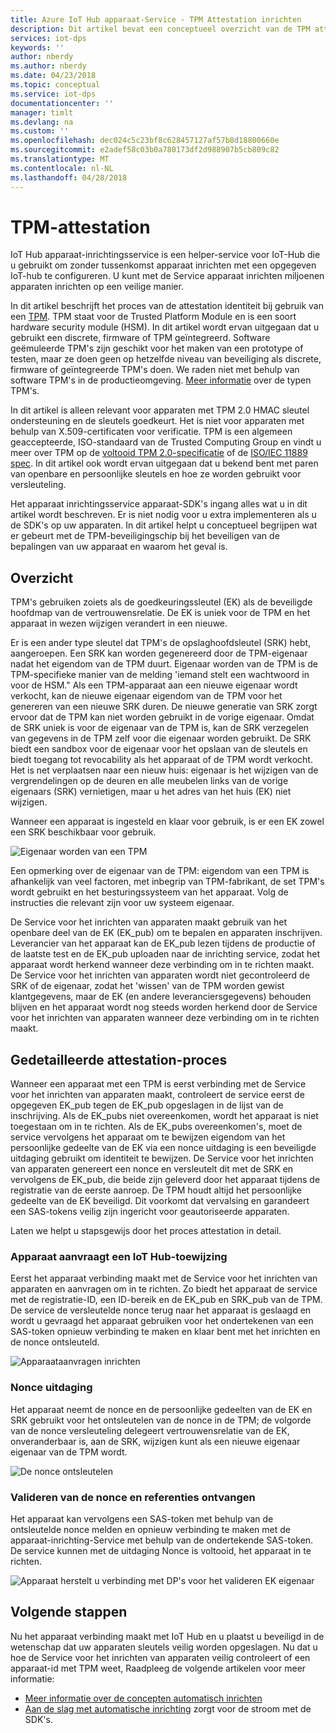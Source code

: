 ```yaml
---
title: Azure IoT Hub apparaat-Service - TPM Attestation inrichten
description: Dit artikel bevat een conceptueel overzicht van de TPM attestation-stroom met IoT Device inrichtingsservice.
services: iot-dps
keywords: ''
author: nberdy
ms.author: nberdy
ms.date: 04/23/2018
ms.topic: conceptual
ms.service: iot-dps
documentationcenter: ''
manager: timlt
ms.devlang: na
ms.custom: ''
ms.openlocfilehash: dec024c5c23bf8c628457127af57b8d18800660e
ms.sourcegitcommit: e2adef58c03b0a780173df2d988907b5cb809c82
ms.translationtype: MT
ms.contentlocale: nl-NL
ms.lasthandoff: 04/28/2018
---
```

# <a name="tpm-attestation"></a>TPM-attestation

IoT Hub apparaat-inrichtingsservice is een helper-service voor IoT-Hub die u gebruikt om zonder tussenkomst apparaat inrichten met een opgegeven IoT-hub te configureren. U kunt met de Service apparaat inrichten miljoenen apparaten inrichten op een veilige manier.

In dit artikel beschrijft het proces van de attestation identiteit bij gebruik van een [TPM](./concepts-device.md). TPM staat voor de Trusted Platform Module en is een soort hardware security module (HSM). In dit artikel wordt ervan uitgegaan dat u gebruikt een discrete, firmware of TPM geïntegreerd. Software geëmuleerde TPM's zijn geschikt voor het maken van een prototype of testen, maar ze doen geen op hetzelfde niveau van beveiliging als discrete, firmware of geïntegreerde TPM's doen. We raden niet met behulp van software TPM's in de productieomgeving. [Meer informatie](http://trustedcomputinggroup.org/wp-content/uploads/TPM-2.0-A-Brief-Introduction.pdf) over de typen TPM's.

In dit artikel is alleen relevant voor apparaten met TPM 2.0 HMAC sleutel ondersteuning en de sleutels goedkeurt. Het is niet voor apparaten met behulp van X.509-certificaten voor verificatie. TPM is een algemeen geaccepteerde, ISO-standaard van de Trusted Computing Group en vindt u meer over TPM op de [voltooid TPM 2.0-specificatie](https://trustedcomputinggroup.org/tpm-library-specification/) of de [ISO/IEC 11889 spec](https://www.iso.org/standard/66510.html). In dit artikel ook wordt ervan uitgegaan dat u bekend bent met paren van openbare en persoonlijke sleutels en hoe ze worden gebruikt voor versleuteling.

Het apparaat inrichtingsservice apparaat-SDK's ingang alles wat u in dit artikel wordt beschreven. Er is niet nodig voor u extra implementeren als u de SDK's op uw apparaten. In dit artikel helpt u conceptueel begrijpen wat er gebeurt met de TPM-beveiligingschip bij het beveiligen van de bepalingen van uw apparaat en waarom het geval is.

## <a name="overview"></a>Overzicht

TPM's gebruiken zoiets als de goedkeuringssleutel (EK) als de beveiligde hoofdmap van de vertrouwensrelatie. De EK is uniek voor de TPM en het apparaat in wezen wijzigen verandert in een nieuwe.

Er is een ander type sleutel dat TPM's de opslaghoofdsleutel (SRK) hebt, aangeroepen. Een SRK kan worden gegenereerd door de TPM-eigenaar nadat het eigendom van de TPM duurt. Eigenaar worden van de TPM is de TPM-specifieke manier van de melding 'iemand stelt een wachtwoord in voor de HSM." Als een TPM-apparaat aan een nieuwe eigenaar wordt verkocht, kan de nieuwe eigenaar eigendom van de TPM voor het genereren van een nieuwe SRK duren. De nieuwe generatie van SRK zorgt ervoor dat de TPM kan niet worden gebruikt in de vorige eigenaar. Omdat de SRK uniek is voor de eigenaar van de TPM is, kan de SRK verzegelen van gegevens in de TPM zelf voor die eigenaar worden gebruikt. De SRK biedt een sandbox voor de eigenaar voor het opslaan van de sleutels en biedt toegang tot revocability als het apparaat of de TPM wordt verkocht. Het is net verplaatsen naar een nieuw huis: eigenaar is het wijzigen van de vergrendelingen op de deuren en alle meubelen links van de vorige eigenaars (SRK) vernietigen, maar u het adres van het huis (EK) niet wijzigen.

Wanneer een apparaat is ingesteld en klaar voor gebruik, is er een EK zowel een SRK beschikbaar voor gebruik.

![Eigenaar worden van een TPM](./media/concepts-tpm-attestation/tpm-ownership.png)

Een opmerking over de eigenaar van de TPM: eigendom van een TPM is afhankelijk van veel factoren, met inbegrip van TPM-fabrikant, de set TPM's wordt gebruikt en het besturingssysteem van het apparaat. Volg de instructies die relevant zijn voor uw systeem eigenaar.

De Service voor het inrichten van apparaten maakt gebruik van het openbare deel van de EK (EK_pub) om te bepalen en apparaten inschrijven. Leverancier van het apparaat kan de EK_pub lezen tijdens de productie of de laatste test en de EK_pub uploaden naar de inrichting service, zodat het apparaat wordt herkend wanneer deze verbinding om in te richten maakt. De Service voor het inrichten van apparaten wordt niet gecontroleerd de SRK of de eigenaar, zodat het 'wissen' van de TPM worden gewist klantgegevens, maar de EK (en andere leveranciersgegevens) behouden blijven en het apparaat wordt nog steeds worden herkend door de Service voor het inrichten van apparaten wanneer deze verbinding om in te richten maakt.

## <a name="detailed-attestation-process"></a>Gedetailleerde attestation-proces

Wanneer een apparaat met een TPM is eerst verbinding met de Service voor het inrichten van apparaten maakt, controleert de service eerst de opgegeven EK_pub tegen de EK_pub opgeslagen in de lijst van de inschrijving. Als de EK_pubs niet overeenkomen, wordt het apparaat is niet toegestaan om in te richten. Als de EK_pubs overeenkomen's, moet de service vervolgens het apparaat om te bewijzen eigendom van het persoonlijke gedeelte van de EK via een nonce uitdaging is een beveiligde uitdaging gebruikt om identiteit te bewijzen. De Service voor het inrichten van apparaten genereert een nonce en versleutelt dit met de SRK en vervolgens de EK_pub, die beide zijn geleverd door het apparaat tijdens de registratie van de eerste aanroep. De TPM houdt altijd het persoonlijke gedeelte van de EK beveiligd. Dit voorkomt dat vervalsing en garandeert een SAS-tokens veilig zijn ingericht voor geautoriseerde apparaten.

Laten we helpt u stapsgewijs door het proces attestation in detail.

### <a name="device-requests-an-iot-hub-assignment"></a>Apparaat aanvraagt een IoT Hub-toewijzing

Eerst het apparaat verbinding maakt met de Service voor het inrichten van apparaten en aanvragen om in te richten. Zo biedt het apparaat de service met de registratie-ID, een ID-bereik en de EK_pub en SRK_pub van de TPM. De service de versleutelde nonce terug naar het apparaat is geslaagd en wordt u gevraagd het apparaat gebruiken voor het ondertekenen van een SAS-token opnieuw verbinding te maken en klaar bent met het inrichten en de nonce ontsleuteld.

![Apparaataanvragen inrichten](./media/concepts-tpm-attestation/step-one-request-provisioning.png)

### <a name="nonce-challenge"></a>Nonce uitdaging

Het apparaat neemt de nonce en de persoonlijke gedeelten van de EK en SRK gebruikt voor het ontsleutelen van de nonce in de TPM; de volgorde van de nonce versleuteling delegeert vertrouwensrelatie van de EK, onveranderbaar is, aan de SRK, wijzigen kunt als een nieuwe eigenaar eigenaar van de TPM wordt.

![De nonce ontsleutelen](./media/concepts-tpm-attestation/step-two-nonce.png)

### <a name="validate-the-nonce-and-receive-credentials"></a>Valideren van de nonce en referenties ontvangen

Het apparaat kan vervolgens een SAS-token met behulp van de ontsleutelde nonce melden en opnieuw verbinding te maken met de apparaat-inrichting-Service met behulp van de ondertekende SAS-token. De service kunnen met de uitdaging Nonce is voltooid, het apparaat in te richten.

![Apparaat herstelt u verbinding met DP's voor het valideren EK eigenaar](./media/concepts-tpm-attestation/step-three-validation.png)

## <a name="next-steps"></a>Volgende stappen

Nu het apparaat verbinding maakt met IoT Hub en u plaatst u beveiligd in de wetenschap dat uw apparaten sleutels veilig worden opgeslagen. Nu dat u hoe de Service voor het inrichten van apparaten veilig controleert of een apparaat-id met TPM weet, Raadpleeg de volgende artikelen voor meer informatie:

* [Meer informatie over de concepten automatisch inrichten](./concepts-auto-provisioning.md)
* [Aan de slag met automatische inrichting](./quick-setup-auto-provision.md) zorgt voor de stroom met de SDK's.
